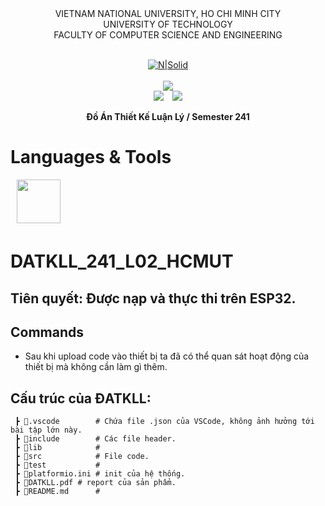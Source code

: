 <div align="center">
VIETNAM NATIONAL UNIVERSITY, HO CHI MINH CITY
<br />
UNIVERSITY OF TECHNOLOGY
<br />
FACULTY OF COMPUTER SCIENCE AND ENGINEERING
<br />
<br />

[![N|Solid](https://upload.wikimedia.org/wikipedia/commons/thumb/d/de/HCMUT_official_logo.png/238px-HCMUT_official_logo.png)](https://www.hcmut.edu.vn/vi)
<br />
<br />
<img src="https://img.shields.io/github/last-commit/minhlight1306/OS_241_assignment_HCMUT?color=blue">
<br />
<img src="https://img.shields.io/github/languages/top/minhlight1306/ESP32?color=yellow&logo=c&logoColor=yellow">&emsp;<img src="https://img.shields.io/github/repo-size/minhlight1306/ESP32?color=orange&label=size&logo=git&logoColor=orange">
<br />

**Đồ Án Thiết Kế Luận Lý / Semester 241**
<br/>

</div>

# Languages & Tools

<img src="https://img.icons8.com/color/96/000000/c-programming.png" align="center" style="margin-left:10px;margin-bottom:5px;" width=70px/>

# DATKLL_241_L02_HCMUT

## Tiên quyết: Được nạp và thực thi trên ESP32.

## Commands
- Sau khi upload code vào thiết bị ta đã có thể quan sát hoạt động của thiết bị mà không cần làm gì thêm.

## Cấu trúc của ĐATKLL:
```
 ┣ 📂.vscode        # Chứa file .json của VSCode, không ảnh hưởng tới bài tập lớn này.
 ┣ 📂include        # Các file header.
 ┣ 📂lib            # 
 ┣ 📂src            # File code.
 ┣ 📂test           # 
 ┣ 📂platformio.ini # init của hệ thống.
 ┣ 📂DATKLL.pdf # report của sản phẩm.
 ┣ 📜README.md      #
```


